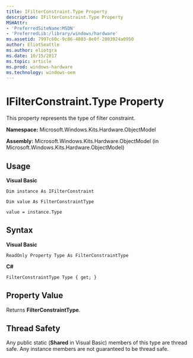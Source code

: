 ```yaml
---
title: IFilterConstraint.Type Property
description: IFilterConstraint.Type Property
MSHAttr:
- 'PreferredSiteName:MSDN'
- 'PreferredLib:/library/windows/hardware'
ms.assetid: 7997c60c-9c86-4803-8e0f-2803924a0950
author: EliotSeattle
ms.author: eliotgra
ms.date: 10/15/2017
ms.topic: article
ms.prod: windows-hardware
ms.technology: windows-oem
---
```


# IFilterConstraint.Type Property


This property represents the type of filter constraint.

**Namespace:** Microsoft.Windows.Kits.Hardware.ObjectModel

**Assembly:** Microsoft.Windows.Kits.Hardware.ObjectModel (in Microsoft.Windows.Kits.Hardware.ObjectModel)

## <span id="Usage"></span><span id="usage"></span><span id="USAGE"></span>Usage


**Visual Basic**

`Dim instance As IFilterConstraint`

`Dim value As FilterConstraintType`

`value = instance.Type`

## <span id="Syntax"></span><span id="syntax"></span><span id="SYNTAX"></span>Syntax


**Visual Basic**

`ReadOnly Property Type As FilterConstraintType`

**C#**

`FilterConstraintType Type { get; }`

## <span id="Property_Value"></span><span id="property_value"></span><span id="PROPERTY_VALUE"></span>Property Value


Returns **FilterConstraintType**.

## <span id="Thread_Safety"></span><span id="thread_safety"></span><span id="THREAD_SAFETY"></span>Thread Safety


Any public static (**Shared** in Visual Basic) members of this type are thread safe. Any instance members are not guaranteed to be thread safe.

 

 






